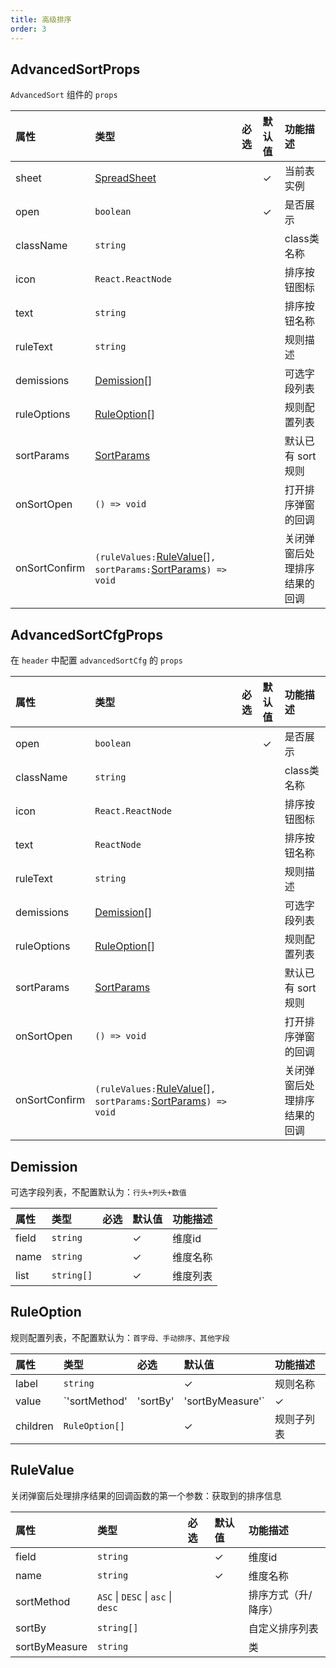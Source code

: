 ```yaml
---
title: 高级排序
order: 3
---
```


## AdvancedSortProps

`AdvancedSort` 组件的 `props`

| 属性          | 类型                                                                                                                                             | 必选 | 默认值 | 功能描述                     |
| :------------ | :----------------------------------------------------------------------------------------------------------------------------------------------- | :--- | :----- | :--------------------------- |
| sheet         | [SpreadSheet](https://g.antv.vision/zh/docs/api/basic-class/spreadsheet)                                                                         |      | ✓      | 当前表实例                   |
| open          | `boolean`                                                                                                                                        |      | ✓      | 是否展示                     |
| className     | `string`                                                                                                                                         |      |        | class类名称                  |
| icon          | `React.ReactNode`                                                                                                                                |      |        | 排序按钮图标                 |
| text          | `string`                                                                                                                                         |      |        | 排序按钮名称                 |
| ruleText      | `string`                                                                                                                                         |      |        | 规则描述                     |
| demissions    | [Demission](#Demission)[]                                                                                                                        |      |        | 可选字段列表                 |
| ruleOptions   | [RuleOption](#RuleOption)[]                                                                                                                      |      |        | 规则配置列表                 |
| sortParams    | [SortParams](https://g.antv.vision/zh/docs/api/general/S2DataConfig#SortParams)                                                                  |      |        | 默认已有 sort 规则           |
| onSortOpen    | `() => void`                                                                                                                                     |      |        | 打开排序弹窗的回调           |
| onSortConfirm | `(ruleValues:`[RuleValue](#RuleValue)[]`, sortParams:`[SortParams](https://g.antv.vision/zh/docs/api/general/S2DataConfig#SortParams)`) => void` |      |        | 关闭弹窗后处理排序结果的回调 |

## AdvancedSortCfgProps

在 `header` 中配置 `advancedSortCfg` 的 `props`

| 属性          | 类型                                                                                                                                             | 必选 | 默认值 | 功能描述                     |
| :------------ | :----------------------------------------------------------------------------------------------------------------------------------------------- | :--- | :----- | :--------------------------- |
| open          | `boolean`                                                                                                                                        |      | ✓      | 是否展示                     |
| className     | `string`                                                                                                                                         |      |        | class类名称                  |
| icon          | `React.ReactNode`                                                                                                                                |      |        | 排序按钮图标                 |
| text          | `ReactNode`                                                                                                                                      |      |        | 排序按钮名称                 |
| ruleText      | `string`                                                                                                                                         |      |        | 规则描述                     |
| demissions    | [Demission](#Demission)[]                                                                                                                        |      |        | 可选字段列表                 |
| ruleOptions   | [RuleOption](#RuleOption)[]                                                                                                                      |      |        | 规则配置列表                 |
| sortParams    | [SortParams](https://g.antv.vision/zh/docs/api/general/S2DataConfig#SortParams)                                                                  |      |        | 默认已有 sort 规则           |
| onSortOpen    | `() => void`                                                                                                                                     |      |        | 打开排序弹窗的回调           |
| onSortConfirm | `(ruleValues:`[RuleValue](#RuleValue)[]`, sortParams:`[SortParams](https://g.antv.vision/zh/docs/api/general/S2DataConfig#SortParams)`) => void` |      |        | 关闭弹窗后处理排序结果的回调 |

## Demission

可选字段列表，不配置默认为：`行头+列头+数值`

| 属性  | 类型       | 必选 | 默认值 | 功能描述 |
| :---- | :--------- | :--- | :----- | :------- |
| field | `string`   |      | ✓      | 维度id   |
| name  | `string`   |      | ✓      | 维度名称 |
| list  | `string[]` |      | ✓      | 维度列表 |

## RuleOption

规则配置列表，不配置默认为：`首字母、手动排序、其他字段`

| 属性     | 类型                                        | 必选 | 默认值 | 功能描述   |
| :------- | :------------------------------------------ | :--- | :----- | :--------- |
| label    | `string`                                    |      | ✓      | 规则名称   |
| value    | `'sortMethod' | 'sortBy' | 'sortByMeasure'` | ✓    |        | 规则值     |
| children | `RuleOption[]`                              |      | ✓      | 规则子列表 |

## RuleValue

关闭弹窗后处理排序结果的回调函数的第一个参数：获取到的排序信息

| 属性          | 类型                               | 必选 | 默认值 | 功能描述            |
| :------------ | :--------------------------------- | :--- | :----- | :------------------ |
| field         | `string`                           |      | ✓      | 维度id              |
| name          | `string`                           |      | ✓      | 维度名称            |
| sortMethod    | `ASC` \| `DESC` \| `asc` \| `desc` |      |        | 排序方式（升/降序） |
| sortBy        | `string[]`                         |      |        | 自定义排序列表      |
| sortByMeasure | `string`                           |      |        | 类                  |
